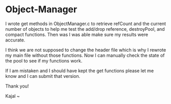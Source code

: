 # Object-Manager

<p>I wrote get methods in ObjectManager.c to retrieve refCount and the current number
of objects to help me test the add/drop reference, destroyPool, and compact functions.
Then was I was able make sure my results were accurate.

I think we are not supposed to change the header file which is why I rewrote my main 
file without those functions. Now I can manually check the state of the pool to see 
if my functions work.

If I am mistaken and I should have kept the get functions please let me know and I can
submit that version.

Thank you!</p>
Kajal                                                                                                                                                                                                            ~                    

